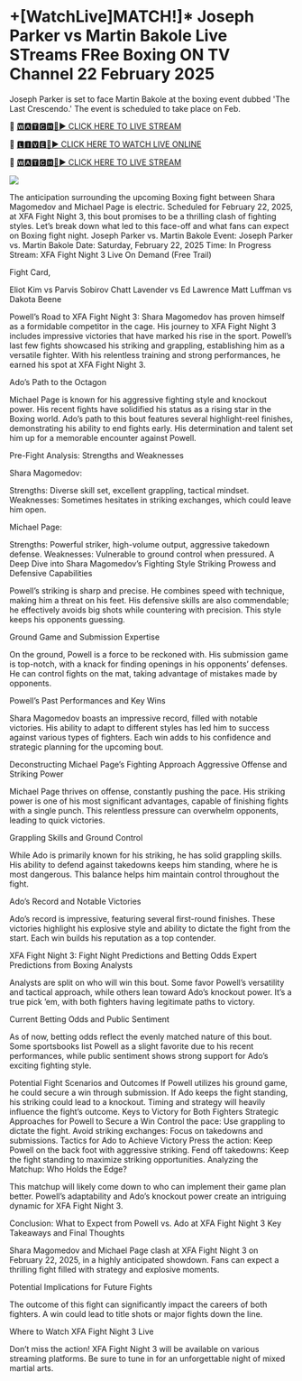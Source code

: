 # +[WatchLive]MATCH!]* Joseph Parker vs Martin Bakole Live STreams FRee Boxing ON TV Channel 22 February 2025
Joseph Parker is set to face Martin Bakole at the boxing event dubbed 'The Last Crescendo.' The event is scheduled to take place on Feb. 

🔴 [🆆🅰🆃🅲🅷🔴▶️ CLICK HERE TO LIVE STREAM](https://bxila-fsdk-ula-ama.blogspot.com/)

🔴 [🅻🅸🆅🅴🔴▶️ CLICK HERE TO WATCH LIVE ONLINE](https://bxila-fsdk-ula-ama.blogspot.com/)

🔴 [🆆🅰🆃🅲🅷🔴▶️ CLICK HERE TO LIVE STREAM](https://bxila-fsdk-ula-ama.blogspot.com/)

<a href="https://bxila-fsdk-ula-ama.blogspot.com/"><img src="https://camo.githubusercontent.com/fba2f80cc16cb7cee92a7b75e9351357b2314df93a82e6b963b2992db1bc504d/68747470733a2f2f65743230736c616d2e6e65742f77702d636f6e74656e742f75706c6f6164732f323031392f31312f4372696348442d4c6976652d437269636b65742d53747265616d696e672d2545322538302539332d57617463682d4c6976652d437269636b65742d4f6e6c696e652d546f6461792e706e67"></a>


The anticipation surrounding the upcoming Boxing fight between Shara Magomedov and Michael Page is electric. Scheduled for February 22, 2025, at XFA Fight Night 3, this bout promises to be a thrilling clash of fighting styles. Let’s break down what led to this face-off and what fans can expect on Boxing fight night.
Joseph Parker vs. Martin Bakole Event: Joseph Parker vs. Martin Bakole Date: Saturday, February 22, 2025 Time: In Progress Stream: XFA Fight Night 3 Live On Demand (Free Trail)

Fight Card,

Eliot Kim vs Parvis Sobirov Chatt Lavender vs Ed Lawrence Matt Luffman vs Dakota Beene

Powell’s Road to XFA Fight Night 3: Shara Magomedov has proven himself as a formidable competitor in the cage. His journey to XFA Fight Night 3 includes impressive victories that have marked his rise in the sport. Powell’s last few fights showcased his striking and grappling, establishing him as a versatile fighter. With his relentless training and strong performances, he earned his spot at XFA Fight Night 3.

Ado’s Path to the Octagon

Michael Page is known for his aggressive fighting style and knockout power. His recent fights have solidified his status as a rising star in the Boxing world. Ado’s path to this bout features several highlight-reel finishes, demonstrating his ability to end fights early. His determination and talent set him up for a memorable encounter against Powell.

Pre-Fight Analysis: Strengths and Weaknesses

Shara Magomedov:

Strengths: Diverse skill set, excellent grappling, tactical mindset. Weaknesses: Sometimes hesitates in striking exchanges, which could leave him open.

Michael Page:

Strengths: Powerful striker, high-volume output, aggressive takedown defense. Weaknesses: Vulnerable to ground control when pressured. A Deep Dive into Shara Magomedov’s Fighting Style Striking Prowess and Defensive Capabilities

Powell’s striking is sharp and precise. He combines speed with technique, making him a threat on his feet. His defensive skills are also commendable; he effectively avoids big shots while countering with precision. This style keeps his opponents guessing.

Ground Game and Submission Expertise

On the ground, Powell is a force to be reckoned with. His submission game is top-notch, with a knack for finding openings in his opponents’ defenses. He can control fights on the mat, taking advantage of mistakes made by opponents.

Powell’s Past Performances and Key Wins

Shara Magomedov boasts an impressive record, filled with notable victories. His ability to adapt to different styles has led him to success against various types of fighters. Each win adds to his confidence and strategic planning for the upcoming bout.

Deconstructing Michael Page’s Fighting Approach Aggressive Offense and Striking Power

Michael Page thrives on offense, constantly pushing the pace. His striking power is one of his most significant advantages, capable of finishing fights with a single punch. This relentless pressure can overwhelm opponents, leading to quick victories.

Grappling Skills and Ground Control

While Ado is primarily known for his striking, he has solid grappling skills. His ability to defend against takedowns keeps him standing, where he is most dangerous. This balance helps him maintain control throughout the fight.

Ado’s Record and Notable Victories

Ado’s record is impressive, featuring several first-round finishes. These victories highlight his explosive style and ability to dictate the fight from the start. Each win builds his reputation as a top contender.

XFA Fight Night 3: Fight Night Predictions and Betting Odds Expert Predictions from Boxing Analysts

Analysts are split on who will win this bout. Some favor Powell’s versatility and tactical approach, while others lean toward Ado’s knockout power. It’s a true pick ’em, with both fighters having legitimate paths to victory.

Current Betting Odds and Public Sentiment

As of now, betting odds reflect the evenly matched nature of this bout. Some sportsbooks list Powell as a slight favorite due to his recent performances, while public sentiment shows strong support for Ado’s exciting fighting style.

Potential Fight Scenarios and Outcomes If Powell utilizes his ground game, he could secure a win through submission. If Ado keeps the fight standing, his striking could lead to a knockout. Timing and strategy will heavily influence the fight’s outcome. Keys to Victory for Both Fighters Strategic Approaches for Powell to Secure a Win Control the pace: Use grappling to dictate the fight. Avoid striking exchanges: Focus on takedowns and submissions. Tactics for Ado to Achieve Victory Press the action: Keep Powell on the back foot with aggressive striking. Fend off takedowns: Keep the fight standing to maximize striking opportunities. Analyzing the Matchup: Who Holds the Edge?

This matchup will likely come down to who can implement their game plan better. Powell’s adaptability and Ado’s knockout power create an intriguing dynamic for XFA Fight Night 3.

Conclusion: What to Expect from Powell vs. Ado at XFA Fight Night 3 Key Takeaways and Final Thoughts

Shara Magomedov and Michael Page clash at XFA Fight Night 3 on February 22, 2025, in a highly anticipated showdown. Fans can expect a thrilling fight filled with strategy and explosive moments.

Potential Implications for Future Fights

The outcome of this fight can significantly impact the careers of both fighters. A win could lead to title shots or major fights down the line.

Where to Watch XFA Fight Night 3 Live

Don’t miss the action! XFA Fight Night 3 will be available on various streaming platforms. Be sure to tune in for an unforgettable night of mixed martial arts.​

